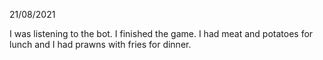 21/08/2021

I was listening to the bot. I finished the game. I had meat and potatoes for lunch and I had prawns with fries for dinner.